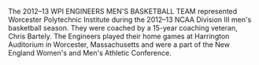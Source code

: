 The 2012–13 WPI ENGINEERS MEN'S BASKETBALL TEAM represented Worcester Polytechnic Institute during the 2012–13 NCAA Division III men's basketball season. They were coached by a 15-year coaching veteran, Chris Bartely. The Engineers played their home games at Harrington Auditorium in Worcester, Massachusetts and were a part of the New England Women's and Men's Athletic Conference.
